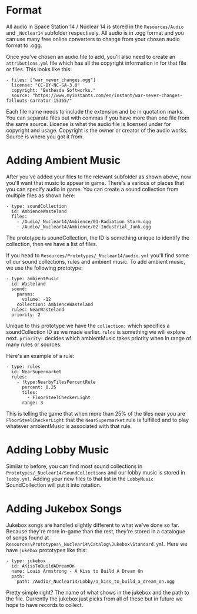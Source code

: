 # Format
All audio in Space Station 14 / Nuclear 14 is stored in the `Resources/Audio` and `_Nuclear14` subfolder respectively. All audio is in .ogg format and you can use many free online converters to change from your chosen audio format to .ogg.

Once you've chosen an audio file to add, you'll also need to create an `attributions.yml` file which has all the copyright information in for that file or files. This looks like this:
```
- files: ["war_never_changes.ogg"]
  license: "CC-BY-NC-SA-3.0"
  copyright: "Bethesda Softworks."
  source: "https://www.myinstants.com/en/instant/war-never-changes-fallouts-narrator-15365/"
```
Each file name needs to include the extension and be in quotation marks. You can separate files out with commas if you have more than one file from the same source.
License is what the audio file is licensed under for copyright and usage.
Copyright is the owner or creator of the audio works.
Source is where you got it from.

# Adding Ambient Music
After you've added your files to the relevant subfolder as shown above, now you'll want that music to appear in game. There's a various of places that you can specify audio in game. 
You can create a sound collection from multiple files as shown here:
```
- type: soundCollection
  id: AmbienceWasteland
  files:
    - /Audio/_Nuclear14/Ambience/01-Radiation_Storm.ogg
    - /Audio/_Nuclear14/Ambience/02-Industrial_Junk.ogg
```
The prototype is soundCollection, the ID is something unique to identify the collection, then we have a list of files.

If you head to `Resources/Prototypes/_Nuclear14/audio.yml` you'll find some of our sound collections, rules and ambient music.
To add ambient music, we use the following prototype:
```
- type: ambientMusic
  id: Wasteland
  sound:
    params:
      volume: -12
    collection: AmbienceWasteland
  rules: NearWasteland
  priority: 2
```
Unique to this prototype we have the `collection:` which specifies a soundCollection ID as we made earlier.
`rules` is something we will explore next. `priority:` decides which ambientMusic takes priority when in range of many rules or sources.

Here's an example of a rule:
```
- type: rules
  id: NearSupermarket
  rules:
    - !type:NearbyTilesPercentRule
      percent: 0.25
      tiles:
        - FloorSteelCheckerLight
      range: 3
```
This is telling the game that when more than 25% of the tiles near you are `FloorSteelCheckerLight` that the `NearSupermarket` rule is fulfilled and to play whatever ambientMusic is associated with that rule.

# Adding Lobby Music
Similar to before, you can find most sound collections in `Prototypes/_Nuclear14/SoundCollections` and our lobby music is stored in `lobby.yml`. Adding your new files to that list in the `LobbyMusic` SoundCollection will put it into rotation.

# Adding Jukebox Songs
Jukebox songs are handled slightly different to what we've done so far. Because they're more in-game than the rest, they're stored in a catalogue of songs found at `Resources\Prototypes\_Nuclear14\Catalog\Jukebox\Standard.yml`. Here we have `jukebox` prototypes like this:
```
- type: jukebox
  id: AKissToBuildADreamOn
  name: Louis Armstrong - A Kiss to Build A Dream On
  path:
    path: /Audio/_Nuclear14/Lobby/a_kiss_to_build_a_dream_on.ogg
```
Pretty simple right? The name of what shows in the jukebox and the path to the file. Currently the jukebox just picks from all of these but in future we hope to have records to collect.